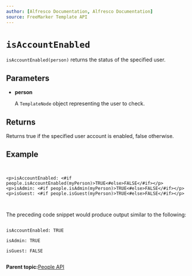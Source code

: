 ```yaml
---
author: [Alfresco Documentation, Alfresco Documentation]
source: FreeMarker Template API
---
```


# `isAccountEnabled`

`isAccountEnabled(person)` returns the status of the specified user.

## Parameters

-   **person**

    A `TemplateNode` object representing the user to check.


## Returns

Returns true if the specified user account is enabled, false otherwise.

## Example

```

          
<p>isAccountEnabled: <#if people.isAccountEnabled(myPerson)>TRUE<#else>FALSE</#if></p>
<p>isAdmin: <#if people.isAdmin(myPerson)>TRUE<#else>FALSE</#if></p>
<p>isGuest: <#if people.isGuest(myPerson)>TRUE<#else>FALSE</#if></p>
        
      
```

The preceding code snippet would produce output similar to the following:

```

isAccountEnabled: TRUE

isAdmin: TRUE

isGuest: FALSE      
      
```

**Parent topic:**[People API](../references/API-FreeMarker-People.md)

